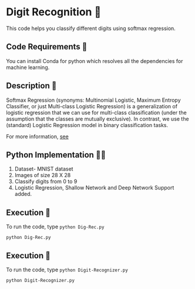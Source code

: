 # Digit Recognition 🎰



This code helps you classify different digits using softmax regression.

## Code Requirements 🦄
You can install Conda for python which resolves all the dependencies for machine learning.

## Description 🏦
Softmax Regression (synonyms: Multinomial Logistic, Maximum Entropy Classifier, or just Multi-class Logistic Regression) is a generalization of logistic regression that we can use for multi-class classification (under the assumption that the classes are mutually exclusive). In contrast, we use the (standard) Logistic Regression model in binary classification tasks.



For more information, [see](https://www.kdnuggets.com/2016/07/softmax-regression-related-logistic-regression.html)


## Python  Implementation 👨‍🔬

1) Dataset- MNIST dataset
2) Images of size 28 X 28
3) Classify digits from 0 to 9
4) Logistic Regression, Shallow Network and Deep Network Support added.



## Execution 🐉
To run the code, type `python Dig-Rec.py`

```
python Dig-Rec.py
```



## Execution 🐉
To run the code, type `python Digit-Recognizer.py`

```
python Digit-Recognizer.py
```
